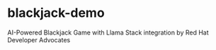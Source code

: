 # blackjack-demo
AI-Powered Blackjack Game with Llama Stack integration by Red Hat Developer Advocates
